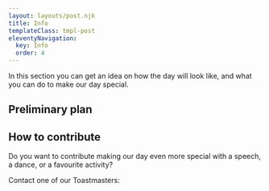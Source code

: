 ```yaml
---
layout: layouts/post.njk
title: Info
templateClass: tmpl-post
eleventyNavigation:
  key: Info
  order: 4
---
```


In this section you can get an idea on how the day will look like,
and what you can do to make our day special.

## Preliminary plan

<p id="pForSchedule"></p>

## How to contribute

Do you want to contribute making our day even more special
with a speech, a dance, or a favourite activity?

Contact one of our Toastmasters:
<p id="pForToast"></p>

<script>
  readFromFirebaseParam('textSchedule','pForSchedule');
  readFromFirebaseParam('textToast','pForToast');
</script>
